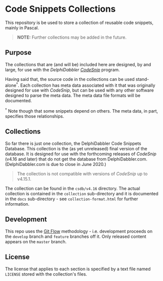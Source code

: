 # Code Snippets Collections

This repository is be used to store a collection of reusable code snippets, mainly in Pascal.

> **NOTE:** Further collections may be added in the future.

## Purpose

The collections that are (and will be) included here are designed, by and large, for use with the _DelphiDabbler [CodeSnip](https://github.com/delphidabbler/codesnip)_ program.

Having said that, the source code in the collections can be used stand-alone<sup>&dagger;</sup>. Each collection has meta data associated with it that was originally designed for use with _CodeSnip_, but can be used with any other software designed to parse the meta data. The meta data file formats will be documented.

<sup>&dagger;</sup> Note though that some snippets depend on others. The meta data, in part, specifies those relationships.

## Collections

So far there is just one collection, the DelphiDabbler Code Snippets Database. This collection is the (as yet unreleased) final version of the database. It is designed for use with the forthcoming releases of _CodeSnip_ (v4.16 and later) that do not get the database from DelphiDabbler.com. (DelphiDabbler.com is due to close in June 2020.)

> The collection is not compatible with versions of _CodeSnip_ up to v4.15.1.

The collection can be found in the `csdb/v4.16` directory. The actual collection is contained in the `collection` sub-directory and it is documented in the `docs` sub-directory - see `collection-format.html` for further information.

## Development

This repo uses the [Git Flow](http://nvie.com/posts/a-successful-git-branching-model/) methodology - i.e. development proceeds on the `develop` branch and `feature` branches off it. Only released content appears on the `master` branch.

## License

The license that applies to each section is specified by a text file named `LICENSE` stored with the collection's files.
